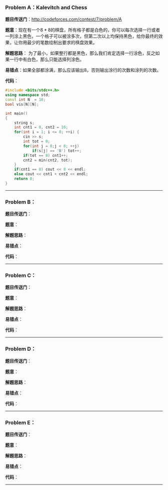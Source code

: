 ### Problem A：Kalevitch and Chess

**题目传送门**：http://codeforces.com/contest/7/problem/A

**题意**：现在有一个$8*8$的棋盘，所有格子都是白色的，你可以每次选择一行或者一列涂上黑色，一个格子可以被涂多次，但第二次以上均保持黑色，给你最终的效果，让你用最少的笔数绘制出要求的棋盘效果。

**解题思路**： 为了最小，如果整行都是黑色，那么我们肯定选择一行涂色，反之如果一行中有白色，那么只能选择列涂色。

**易错点**：如果全部都涂满，那么应该输出8，否则输出涂行的次数和涂列的次数。

**代码**：

```cpp
#include <bits/stdc++.h>
using namespace std;
const int N  = 10;
bool vis[N][N];

int main()
{
    string s;
    int cnt1 = 0, cnt2 = 10;
    for(int i = 1; i <= 8; ++i) {
        cin >> s;
        int tot = 0;
        for(int j = 0;j < 8; ++j)
            if(s[j] == 'B') tot++;
        if(tot == 8) cnt1++;
        cnt2 = min(cnt2, tot);
    }
    if(cnt1 == 8) cout << 8 << endl;
    else cout << cnt1 + cnt2 << endl;
    return 0;
}
```



***

### Problem B：

**题目传送门**：

**题意**：

**解题思路**： 

**易错点**：

**代码**：

***

### Problem C：

**题目传送门**：

**题意**：

**解题思路**： 

**易错点**：

**代码**：

***

### Problem D：

**题目传送门**：

**题意**：

**解题思路**： 

**易错点**：

**代码**：

***

### Problem E：

**题目传送门**：

**题意**：

**解题思路**： 

**易错点**：

**代码**：

***